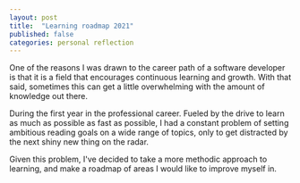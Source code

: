 ```yaml
---
layout: post
title:  "Learning roadmap 2021"
published: false
categories: personal reflection
---
```


One of the reasons I was drawn to the career path of a software developer is that it is a field that encourages continuous learning and growth. With that said, sometimes this can get a little overwhelming with the amount of knowledge out there. 

<!-- A personal proud moment for me -->

During the first year in the professional career. Fueled by the drive to learn as much as possible as fast as possible, I had a constant problem of setting ambitious reading goals on a wide range of topics, only to get distracted by the next shiny new thing on the radar. 

Given this problem, I've decided to take a more methodic approach to learning, and make a roadmap of areas I would like to improve myself in.

<!-- 
# What does it take to succeed as a software engineer? 





# Hard skills
# -->